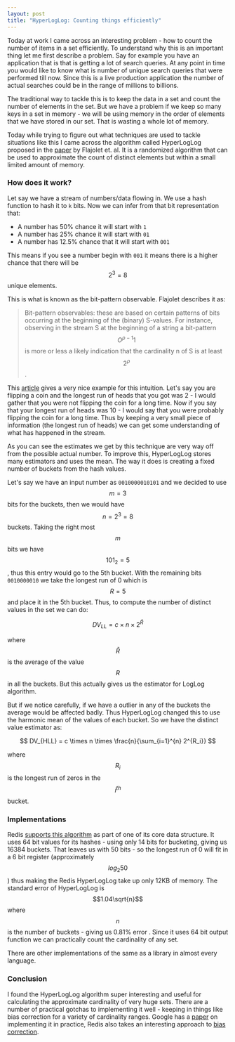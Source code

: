 ```yaml
---
layout: post
title: "HyperLogLog: Counting things efficiently"
---
```


<script src="https://cdn.mathjax.org/mathjax/latest/MathJax.js?config=TeX-AMS-MML_HTMLorMML" type="text/javascript"></script>

Today at work I came across an interesting problem - how to count the number of items in a set efficiently. To understand why this is an important thing let me first describe a problem. Say for example you have an application that is that is getting a lot of search queries. At any point in time you would like to know what is number of unique search queries that were performed till now. Since this is a live production application the number of actual searches could be in the range of millions to billions.

The traditional way to tackle this is to keep the data in a set and count the number of elements in the set. But we have a problem if we keep so many keys in a set in memory - we will be using memory in the order of elements that we have stored in our set. That is wasting a whole lot of memory.

Today while trying to figure out what techniques are used to tackle situations like this I came across the algorithm called HyperLogLog proposed in the [paper](http://algo.inria.fr/flajolet/Publications/FlFuGaMe07.pdf) by Flajolet et. al. It is a randomized algorithm that can be used to approximate the count of distinct elements but within a small limited amount of memory.

### How does it work?

Let say we have a stream of numbers/data flowing in. We use a hash function to hash it to `k` bits. Now we can infer from that bit representation that:

* A number has 50% chance it will start with `1`
* A number has 25% chance it will start with `01`
* A number has 12.5% chance that it will start with `001`

This means if you see a number begin with `001` it means there is a higher chance that there will be $$2^3 = 8$$ unique elements.

This is what is known as the bit-pattern observable. Flajolet describes it as:

> Bit-pattern observables: these are based on certain patterns of bits occurring at the beginning of the (binary) S-values. For instance, observing in the stream S at the beginning of a string a bit-pattern $$O^{\rho-1}1$$ is more or less a likely indication that the cardinality n of S is at least $$2^\rho$$.

This [article](https://research.neustar.biz/2012/10/25/sketch-of-the-day-hyperloglog-cornerstone-of-a-big-data-infrastructure/) gives a very nice example for this intuition. Let's say you are flipping a coin and the longest run of heads that you got was 2 - I would gather that you were not flipping the coin for a long time. Now if you say that your longest run of heads was 10 - I would say that you were probably flipping the coin for a long time. Thus by keeping a very small piece of information (the longest run of heads) we can get some understanding of what has happened in the stream.

As you can see the estimates we get by this technique are very way off from the possible actual number. To improve this, HyperLogLog stores many estimators and uses the mean. The way it does is creating a fixed number of buckets from the hash values.

Let's say we have an input number as `0010000010101` and we decided to use $$m = 3$$ bits for the buckets, then we would have $$n = 2^3 = 8$$ buckets. Taking the right most $$m$$ bits we have $$101_2 = 5$$, thus this entry would go to the 5th bucket. With the remaining bits `0010000010` we take the longest run of 0 which is $$R = 5$$ and place it in the 5th bucket. Thus, to compute the number of distinct values in the set we can do:

$$
DV_{LL} = c \times n \times 2^\bar{R}
$$

where $$\bar{R}$$ is the average of the value $$R$$ in all the buckets. But this actually gives us the estimator for LogLog algorithm.

But if we notice carefully, if we have a outlier in any of the buckets the average would be affected badly. Thus HyperLogLog changed this to use the harmonic mean of the values of each bucket. So we have the distinct value estimator as:

$$
DV_{HLL} = c \times n \times \frac{n}{\sum_{i=1}^{n} 2^{R_i}}
$$

where $$R_i$$ is the longest run of zeros in the $$i^{th}$$ bucket.

### Implementations

Redis [supports this algorithm](http://antirez.com/news/75) as part of one of its core data structure. It uses 64 bit values for its hashes - using only 14 bits for bucketing, giving us 16384 buckets. That leaves us with 50 bits - so the longest run of 0 will fit in a 6 bit register (approximately $$log_2 50$$) thus making the Redis HyperLogLog take up only 12KB of memory. The standard error of HyperLogLog is $$1.04\sqrt{n}$$ where $$n$$ is the number of buckets - giving us 0.81% error . Since it uses 64 bit output function we can practically count the cardinality of any set.

There are other implementations of the same as a library in almost every language.

### Conclusion

I found the HyperLogLog algorithm super interesting and useful for calculating the approximate cardinality of very huge sets. There are a number of practical gotchas to implementing it well - keeping in things like bias correction for a variety of cardinality ranges. Google has a [paper](http://static.googleusercontent.com/media/research.google.com/en//pubs/archive/40671.pdf) on implementing it in practice, Redis also takes an interesting approach to [bias correction](http://antirez.com/news/75).
